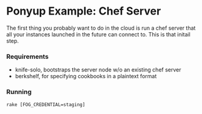 # Ponyup Example: Chef Server

The first thing you probably want to do in the cloud is run a chef server that
all your instances launched in the future can connect to. This is that initail
step.

### Requirements

* knife-solo, bootstraps the server node w/o an existing chef server
* berkshelf, for specifying cookbooks in a plaintext format

### Running

    rake [FOG_CREDENTIAL=staging]


